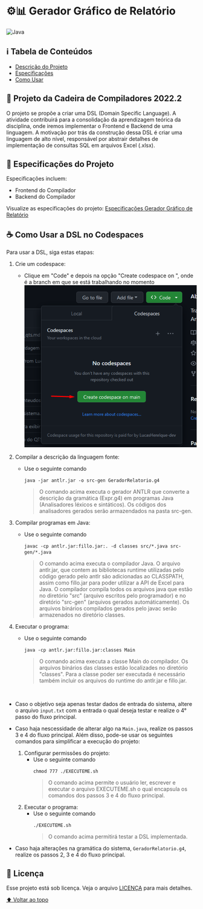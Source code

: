 # ⚙️📊 Gerador Gráfico de Relatório

![Java](https://img.shields.io/badge/Java-ED8B00?style=for-the-badge&logo=openjdk&logoColor=white)

## ℹ Tabela de Conteúdos
- [Descrição do Projeto](#dart-projeto-da-cadeira-de-compiladores-20222)
- [Especificações](#-especificações-do-projeto)
- [Como Usar](#-como-usar-a-dsl-no-codespaces)

## :dart: Projeto da Cadeira de Compiladores 2022.2

O projeto se propõe a criar uma DSL (Domain Specific Language). A atividade contribuirá para a consolidação da aprendizagem teórica da disciplina, onde iremos implementar o Frontend e Backend de uma linguagem.
A motivação por trás da construção dessa DSL é criar uma linguagem de alto nível, responsável por abstrair detalhes de implementação de consultas SQL em arquivos Excel (.xlsx).

## 📃 Especificações do Projeto

Especificações incluem:
- Frontend do Compilador
- Backend do Compilador

Visualize as especificações do projeto: [Especificações Gerador Gráfico de Relatório](especificacoes)

## ☕ Como Usar a DSL no Codespaces

Para usar a DSL, siga estas etapas:

1. Crie um codespace:
    * Clique em "Code" e depois na opção "Create codespace on <branch>", onde <branch> é a branch em que se está trabalhando no momento </br>
    ![Criação do Codespace](images/criar-codespace.png)
1. Compilar a descrição da linguagem fonte:
    * Use o seguinte comando
      ```shell
      java -jar antlr.jar -o src-gen GeradorRelatorio.g4
      ```
      > O comando acima executa o gerador ANTLR que converte a descrição da gramática (Expr.g4) em programas Java (Analisadores léxicos e sintáticos). Os códigos dos analisadores gerados serão armazendados na pasta src-gen.
1. Compilar programas em Java:
   * Use o seguinte comando
      ```shell
      javac -cp antlr.jar:fillo.jar:. -d classes src/*.java src-gen/*.java
      ```
      > O comando acima executa o compilador Java. O arquivo antlr.jar, que contem as bibliotecas runtime utilizadas pelo código gerado pelo antlr são adicionadas ao CLASSPATH, assim como fillo.jar para poder utilizar a API de Excel para Java. O compilador compila todos os arquivos java que estão no diretório "src" (arquivo escritos pelo programador) e no diretório "src-gen" (arquivos gerados automáticamente). Os arquivos binários compilados gerados pelo javac serão armazenados no diretório classes.

1. Executar o programa:
   * Use o seguinte comando
     ```shell
     java -cp antlr.jar:fillo.jar:classes Main
     ```
     > O comando acima executa a classe Main do compilador. Os arquivos binários das classes estão localizades no diretório "classes". Para a classe poder ser executada é necessário também incluir os arquivos do runtime do antlr.jar e fillo.jar.

</br>
   
- Caso o objetivo seja apenas testar dados de entrada do sistema, altere o arquivo `input.txt` com a entrada o qual deseja testar e realize o 4° passo do fluxo principal.
- Caso haja nescessidade de alterar algo na `Main.java`, realize os passos 3 e 4 do fluxo principal. Além disso, pode-se usar os seguintes comandos para simplificar a execução do projeto:
   1. Configurar permissões do projeto:
      * Use o seguinte comando
        ```shell
        chmod 777 ./EXECUTEME.sh
        ```
        > O comando acima permite o usuário ler, escrever e executar o arquivo EXECUTEME.sh o qual encapsula os comandos dos passos 3 e 4 do fluxo principal.
   1. Executar o programa:
      * Use o seguinte comando
        ```shell
        ./EXECUTEME.sh
        ```
        > O comando acima permitirá testar a DSL implementada.
   
- Caso haja alterações na gramática do sistema, `GeradorRelatorio.g4`, realize os passos 2, 3 e 4 do fluxo principal.

## 📝 Licença

Esse projeto está sob licença. Veja o arquivo [LICENÇA](LICENSE) para mais detalhes.

[⬆ Voltar ao topo](#%EF%B8%8F-gerador-gráfico-de-relatório)<br>
